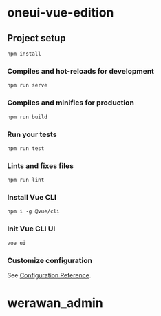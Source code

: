 # oneui-vue-edition

## Project setup
```
npm install
```

### Compiles and hot-reloads for development
```
npm run serve
```

### Compiles and minifies for production
```
npm run build
```

### Run your tests
```
npm run test
```

### Lints and fixes files
```
npm run lint
```

### Install Vue CLI
```
npm i -g @vue/cli
```

### Init Vue CLI UI
```
vue ui
```

### Customize configuration
See [Configuration Reference](https://cli.vuejs.org/config/).
# werawan_admin
